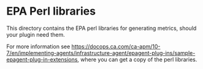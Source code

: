 # EPA Perl libraries
This directory contains the EPA perl libraries for generating metrics, should
your plugin need them.

For more information see https://docops.ca.com/ca-apm/10-7/en/implementing-agents/infrastructure-agent/epagent-plug-ins/sample-epagent-plug-in-extensions,
where you can get a copy of the perl libraries.
